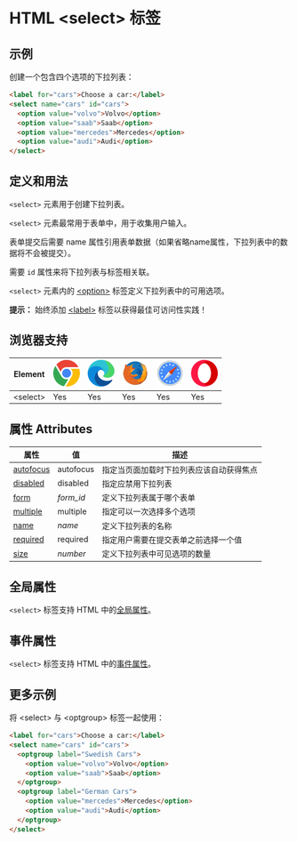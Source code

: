 HTML \<select> 标签
===

## 示例

创建一个包含四个选项的下拉列表：

```html idoc:preview:iframe
<label for="cars">Choose a car:</label>
<select name="cars" id="cars">
  <option value="volvo">Volvo</option>
  <option value="saab">Saab</option>
  <option value="mercedes">Mercedes</option>
  <option value="audi">Audi</option>
</select>
```
<!--rehype:style=height: 90px;-->

## 定义和用法

`<select>` 元素用于创建下拉列表。

`<select>` 元素最常用于表单中，用于收集用户输入。

表单提交后需要 name 属性引用表单数据（如果省略name属性，下拉列表中的数据将不会被提交）。

需要 `id` 属性来将下拉列表与标签相关联。

`<select>` 元素内的 [\<option>](./option.md) 标签定义下拉列表中的可用选项。

**提示：** 始终添加 [\<label>](./label.md) 标签以获得最佳可访问性实践！

## 浏览器支持

| Element | ![chrome][1] | ![edge][2] | ![firefox][3] | ![safari][4] | ![opera][5] |
| ------- | --- | --- | --- | --- | --- |
| \<select> | Yes | Yes | Yes | Yes | Yes |

## 属性 Attributes

| 属性 | 值 | 描述 |
| ---- | ---- | ---- |
| [autofocus](./select_autofocus.md) | autofocus  | 指定当页面加载时下拉列表应该自动获得焦点 |
| [disabled](./select_disabled.md)   | disabled   | 指定应禁用下拉列表 |
| [form](./select_form.md)           | *form\_id* | 定义下拉列表属于哪个表单 |
| [multiple](./select_multiple.md)   | multiple   | 指定可以一次选择多个选项 |
| [name](./select_name.md)           | *name*     | 定义下拉列表的名称 |
| [required](./select_required.md)   | required   | 指定用户需要在提交表单之前选择一个值 |
| [size](./select_size.md)           | *number*   | 定义下拉列表中可见选项的数量 |

## 全局属性

`<select>` 标签支持 HTML 中的[全局属性](../reference/standardattributes.md)。

## 事件属性

`<select>` 标签支持 HTML 中的[事件属性](../reference/eventattributes.md)。

## 更多示例

将 \<select> 与 \<optgroup> 标签一起使用：

```html idoc:preview:iframe
<label for="cars">Choose a car:</label>
<select name="cars" id="cars">
  <optgroup label="Swedish Cars">
    <option value="volvo">Volvo</option>
    <option value="saab">Saab</option>
  </optgroup>
  <optgroup label="German Cars">
    <option value="mercedes">Mercedes</option>
    <option value="audi">Audi</option>
  </optgroup>
</select>
```
<!--rehype:style=height: 90px;-->


[1]: ../assets/chrome.svg
[2]: ../assets/edge.svg
[3]: ../assets/firefox.svg
[4]: ../assets/safari.svg
[5]: ../assets/opera.svg